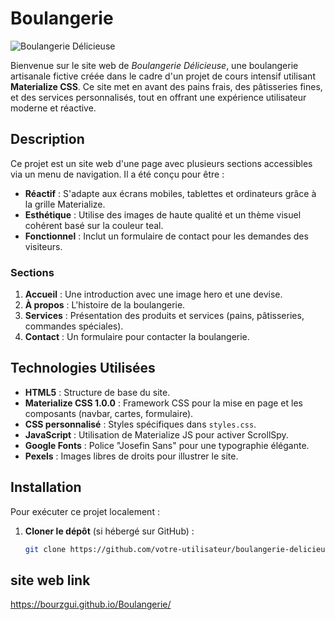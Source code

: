 # Boulangerie
![Boulangerie Délicieuse](https://images.pexels.com/photos/1756062/pexels-photo-1756062.jpeg?auto=compress&cs=tinysrgb&w=1600)

Bienvenue sur le site web de *Boulangerie Délicieuse*, une boulangerie artisanale fictive créée dans le cadre d'un projet de cours intensif utilisant **Materialize CSS**. Ce site met en avant des pains frais, des pâtisseries fines, et des services personnalisés, tout en offrant une expérience utilisateur moderne et réactive.

## Description

Ce projet est un site web d'une page avec plusieurs sections accessibles via un menu de navigation. Il a été conçu pour être :
- **Réactif** : S'adapte aux écrans mobiles, tablettes et ordinateurs grâce à la grille Materialize.
- **Esthétique** : Utilise des images de haute qualité et un thème visuel cohérent basé sur la couleur teal.
- **Fonctionnel** : Inclut un formulaire de contact pour les demandes des visiteurs.

### Sections
1. **Accueil** : Une introduction avec une image hero et une devise.
2. **À propos** : L'histoire de la boulangerie.
3. **Services** : Présentation des produits et services (pains, pâtisseries, commandes spéciales).
4. **Contact** : Un formulaire pour contacter la boulangerie.

## Technologies Utilisées

- **HTML5** : Structure de base du site.
- **Materialize CSS 1.0.0** : Framework CSS pour la mise en page et les composants (navbar, cartes, formulaire).
- **CSS personnalisé** : Styles spécifiques dans `styles.css`.
- **JavaScript** : Utilisation de Materialize JS pour activer ScrollSpy.
- **Google Fonts** : Police "Josefin Sans" pour une typographie élégante.
- **Pexels** : Images libres de droits pour illustrer le site.

## Installation
Pour exécuter ce projet localement :

1. **Cloner le dépôt** (si hébergé sur GitHub) :
   ```bash
   git clone https://github.com/votre-utilisateur/boulangerie-delicieuse.git

## site web link 
https://bourzgui.github.io/Boulangerie/
